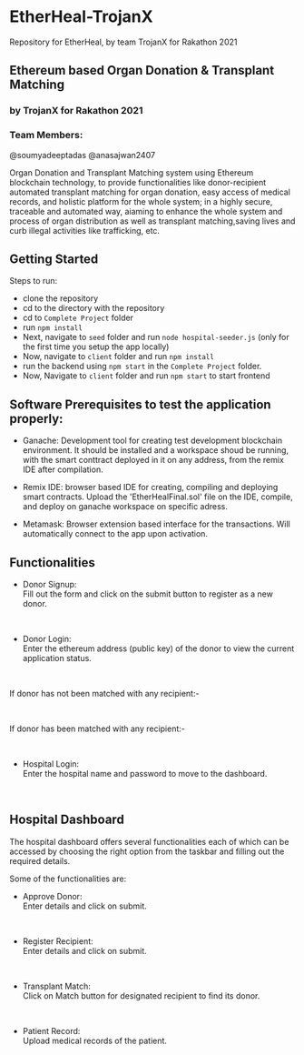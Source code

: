 # EtherHeal-TrojanX
Repository for EtherHeal, by team TrojanX for Rakathon 2021

## Ethereum based Organ Donation & Transplant Matching

### by TrojanX for Rakathon 2021

### Team Members: 
@soumyadeeptadas
@anasajwan2407


Organ Donation and Transplant Matching system using Ethereum blockchain technology, to provide functionalities like donor-recipient automated transplant matching for organ donation, easy access of medical records, and holistic platform for the whole system; in a highly secure, traceable and automated way, aiaming to enhance the whole system and process of organ distribution as well as transplant matching,saving lives and curb illegal activities like trafficking, etc.


## Getting Started

Steps to run:
- clone the repository
- cd to the directory with the repository
- cd to `Complete Project` folder
- run `npm install` 
- Next, navigate to `seed` folder and run
  `node hospital-seeder.js` (only for the first time you setup the app locally)
- Now, navigate to `client` folder and run `npm install`
- run the backend using `npm start` in the `Complete Project` folder.
- Now, Navigate to `client` folder and run `npm start` to start frontend

## Software Prerequisites to test the application properly:
- Ganache: Development tool for creating test development blockchain environment. It should be installed and a workspace shoud be running, with the smart conttract deployed in it on any address, from the remix IDE after compilation.

- Remix IDE: browser based IDE for creating, compiling and deploying smart contracts. Upload the 'EtherHealFinal.sol' file on the IDE, compile, and deploy on ganache workspace on specific adress.

- Metamask: Browser extension based interface for the transactions. Will automatically connect to the app upon activation.


## Functionalities

- Donor Signup: <br/>
Fill out the form and click on the submit button to register as a new donor.

<br/>

- Donor Login: <br/>
Enter the ethereum address (public key) of the donor to view the current application status.

<br/>

If donor has not been matched with any recipient:-

<br/>

If donor has been matched with any recipient:-

<br/>

- Hospital Login: <br/>
Enter the hospital name and password to move to the dashboard.

<br/>


## Hospital Dashboard

The hospital dashboard offers several functionalities each of which can be accessed by choosing the right option from the taskbar and filling out the required details.

Some of the functionalities are:

- Approve Donor: <br/>
Enter details and click on submit.

<br/>

- Register Recipient:<br/>
Enter details and click on submit.

<br/>

- Transplant Match: <br/>
Click on Match button for designated recipient to find its donor.

<br/>

- Patient Record: <br/>
Upload medical records of the patient.

<br/>
